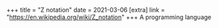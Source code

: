 +++
title = "Z notation"
date = 2021-03-06
[extra]
link = "https://en.wikipedia.org/wiki/Z_notation"
+++
A programming language

